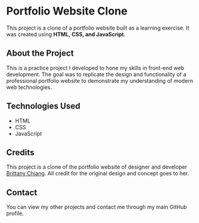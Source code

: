 # Portfolio Website Clone

This project is a clone of a portfolio website built as a learning exercise. It was created using **HTML, CSS, and JavaScript**.

## About the Project

This is a practice project I developed to hone my skills in front-end web development. The goal was to replicate the design and functionality of a professional portfolio website to demonstrate my understanding of modern web technologies.

## Technologies Used

* HTML
* CSS
* JavaScript

## Credits

This project is a clone of the portfolio website of designer and developer [Brittany Chiang](https://brittanychiang.com/). All credit for the original design and concept goes to her.

## Contact

You can view my other projects and contact me through my main GitHub profile.